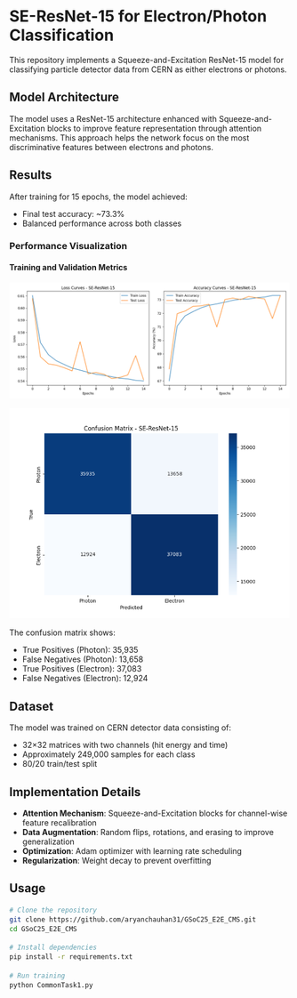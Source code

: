 # SE-ResNet-15 for Electron/Photon Classification

This repository implements a Squeeze-and-Excitation ResNet-15 model for classifying particle detector data from CERN as either electrons or photons.

## Model Architecture

The model uses a ResNet-15 architecture enhanced with Squeeze-and-Excitation blocks to improve feature representation through attention mechanisms. This approach helps the network focus on the most discriminative features between electrons and photons.

## Results

After training for 15 epochs, the model achieved:
- Final test accuracy: ~73.3%
- Balanced performance across both classes

### Performance Visualization

#### Training and Validation Metrics
![Training Curves](se_training_curves%20(1).png)

![Confusion Matrix](se_confusion_matrix%20(1).png)


The confusion matrix shows:
- True Positives (Photon): 35,935
- False Negatives (Photon): 13,658
- True Positives (Electron): 37,083
- False Negatives (Electron): 12,924

## Dataset

The model was trained on CERN detector data consisting of:
- 32×32 matrices with two channels (hit energy and time)
- Approximately 249,000 samples for each class
- 80/20 train/test split

## Implementation Details

- **Attention Mechanism**: Squeeze-and-Excitation blocks for channel-wise feature recalibration
- **Data Augmentation**: Random flips, rotations, and erasing to improve generalization
- **Optimization**: Adam optimizer with learning rate scheduling
- **Regularization**: Weight decay to prevent overfitting

## Usage

```bash
# Clone the repository
git clone https://github.com/aryanchauhan31/GSoC25_E2E_CMS.git
cd GSoC25_E2E_CMS

# Install dependencies
pip install -r requirements.txt

# Run training
python CommonTask1.py
